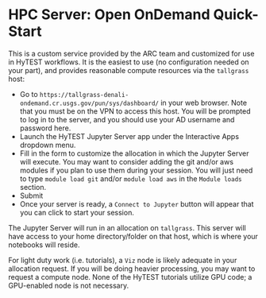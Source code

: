 # HPC Server: Open OnDemand Quick-Start

This is a custom service provided by the ARC team and customized for use in HyTEST workflows. It is the easiest
to use (no configuration needed on your part), and provides reasonable compute resources via the `tallgrass`
host:

* Go to `https://tallgrass-denali-ondemand.cr.usgs.gov/pun/sys/dashboard/` in your web browser.
  Note that you must be on the VPN to access this host. You will be prompted to log in to the server, and you should use your AD username and password here.
* Launch the HyTEST Jupyter Server app under the Interactive Apps dropdown menu.
* Fill in the form to customize the allocation in which the Jupyter Server will execute. You may want to consider adding the git and/or aws modules if you plan to use them during your session. You will just need to type `module load git` and/or `module load aws` in the `Module loads` section.
* Submit
* Once your server is ready, a `Connect to Jupyter` button will appear that you can click to start your session.

The Jupyter Server will run in an allocation on `tallgrass`. This server will have access to your home
directory/folder on that host, which is where your notebooks will reside.

For light duty work (i.e. tutorials), a `Viz` node is likely adequate in your allocation request.  If you
will be doing heavier processing, you may want to request a compute node.  None of the HyTEST tutorials
utilize GPU code; a GPU-enabled node is not necessary.

